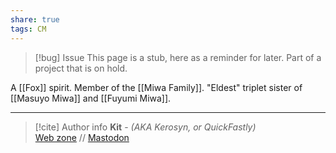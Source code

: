 ```yaml
---
share: true
tags: CM
---
```

> [!bug] Issue
> This page is a stub, here as a reminder for later. Part of a project that is on hold.

A [[Fox]] spirit. Member of the [[Miwa Family]]. "Eldest" triplet sister of [[Masuyo Miwa]] and [[Fuyumi Miwa]].

-----
> [!cite] Author info
> **Kit** - *(AKA Kerosyn, or QuickFastly)*\
> [Web zone](https://kitabe.link) // [Mastodon](https://social.tripulse.net/@kit)